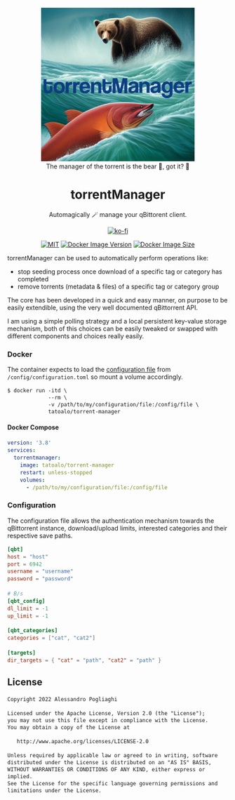<div align="center">
  <figure>
    <img 
    src="./assets/logo.jpg" 
    width="350px">
    <br>
    <figcaption>The manager of the torrent is the bear 🐻, got it? 🥹</figcaption>
  </figure>

  # torrentManager  
  Automagically 🪄 manage your qBittorent client.
    
  [![ko-fi](https://ko-fi.com/img/githubbutton_sm.svg)](https://ko-fi.com/F1F7ABOVF)

  [![MIT](https://img.shields.io/github/license/tatoalo/torrentManager)](https://github.com/tatoalo/torrentManager) [![Docker Image Version](https://img.shields.io/docker/v/tatoalo/torrent-manager?sort=semver)][hub] [![Docker Image Size](https://img.shields.io/docker/image-size/tatoalo/torrent-manager)][hub]

[hub]: https://hub.docker.com/r/tatoalo/torrent-manager/
</div>

torrentManager can be used to automatically perform operations like: 
* stop seeding process once download of a specific tag or category has completed
* remove torrents (metadata & files) of a specific tag or category group

The core has been developed in a quick and easy manner, on purpose to be easily extendible, using the very well documented qBittorrent API.

I am using a simple polling strategy and a local persistent key-value storage mechanism, both of this choices can be easily tweaked or swapped with different components and choices really easily.

### Docker

The container expects to load the [configuration file](#configuration) from `/config/configuration.toml` so mount a volume accordingly.

```
$ docker run -itd \
             --rm \
             -v /path/to/my/configuration/file:/config/file \
             tatoalo/torrent-manager
```

#### Docker Compose

```yaml
version: '3.8'
services:
  torrentmanager:
    image: tatoalo/torrent-manager
    restart: unless-stopped
    volumes:
      - /path/to/my/configuration/file:/config/file
```

### Configuration

The configuration file allows the authentication mechanism towards the qBittorrent instance, download/upload limits, interested categories and their respective save paths.

```toml
[qbt]
host = "host"
port = 6942
username = "username"
password = "password"

# B/s
[qbt_config]
dl_limit = -1
up_limit = -1

[qbt_categories]
categories = ["cat", "cat2"]

[targets]
dir_targets = { "cat" = "path", "cat2" = "path" }
```

## License

    Copyright 2022 Alessandro Pogliaghi

    Licensed under the Apache License, Version 2.0 (the "License");
    you may not use this file except in compliance with the License.
    You may obtain a copy of the License at

       http://www.apache.org/licenses/LICENSE-2.0

    Unless required by applicable law or agreed to in writing, software
    distributed under the License is distributed on an "AS IS" BASIS,
    WITHOUT WARRANTIES OR CONDITIONS OF ANY KIND, either express or implied.
    See the License for the specific language governing permissions and
    limitations under the License.